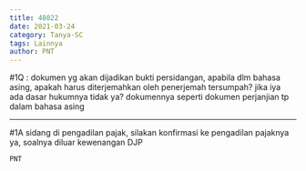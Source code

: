 ```yaml
---
title: 48022
date: 2021-03-24
category: Tanya-SC
tags: Lainnya
author: PNT
---
```


#1Q : dokumen yg akan dijadikan bukti persidangan, apabila dlm bahasa asing, apakah harus diterjemahkan oleh penerjemah tersumpah? jika iya ada dasar hukumnya tidak ya? dokumennya seperti dokumen perjanjian tp dalam bahasa asing

---

#1A sidang di pengadilan pajak, silakan konfirmasi ke pengadilan pajaknya ya, soalnya diluar kewenangan DJP

`PNT`

